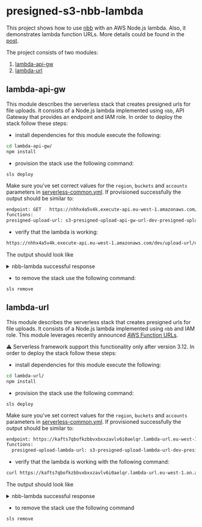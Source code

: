 # presigned-s3-nbb-lambda
This project shows how to use [nbb](https://github.com/babashka/nbb) with an AWS Node.js lambda.
Also, it demonstrates lambda function URLs. More details could be found in the [post](https://dev.to/TODO-FIX-LINK).

The project consists of two modules:
1. [lambda-api-gw](#lambda-api-gw)
2. [lambda-url](#lambda-url)

## lambda-api-gw
This module describes the serverless stack that creates presigned urls for file uploads. 
It consists of a Node.js lambda implemented using `nbb`, API Gateway that provides an endpoint and IAM role.
In order to deploy the stack follow these steps:
 *  install dependencies for this module execute the following:
```bash
cd lambda-api-gw/
npm install
```
* provision the stack use the following command:
```
sls deploy
```
Make sure you've set correct values for the `region`, `buckets` and `accounts` parameters in [serverless-common.yml](lambda-api-gw/serverless-common.yml).
If provisioned successfully the output should be similar to:
```bash
endpoint: GET - https://nhhx4a5v4k.execute-api.eu-west-1.amazonaws.com/dev/upload-url/{env}/{folderName}/{fileName}
functions:
presigned-upload-url: s3-presigned-upload-api-gw-url-dev-presigned-upload-url (3.4 MB)
```

* verify that the lambda is working:
```bash
https://nhhx4a5v4k.execute-api.eu-west-1.amazonaws.com/dev/upload-url/dev/folder1/file1.csv
```
The output should look like 
<details><summary>nbb-lambda successful response</summary>

```json
{
  "url": "https://s3.eu-west-1.amazonaws.com/dev-docs-upload-bucket",
  "fields": {
    "key": "folder1/file1.csv",
    "bucket": "dev-docs-upload-bucket",
    "X-Amz-Algorithm": "AWS4-HMAC-SHA256",
    "X-Amz-Credential": "ASXXXXXXXXXXXXXXXXXX/20220411/eu-west-1/s3/aws4_request",
    "X-Amz-Date": "20220411T141801Z",
    "X-Amz-Security-Token": "IQoJb3JpZ2luX2VjEIf//////////wEaCWV1L...",
    "Policy": "eyJleHBpcmF0aW9uIjoiMjAyMi0wNC0xMVQxNDoyM...",
    "X-Amz-Signature": "831a06ca70b..."
  }
}
```
</details>

* to remove the stack use the following command:
```
sls remove
```


## lambda-url
This module describes the serverless stack that creates presigned urls for file uploads.
It consists of a Node.js lambda implemented using `nbb` and IAM role. This module leverages recently announced [AWS Function URLs](https://aws.amazon.com/blogs/aws/announcing-aws-lambda-function-urls-built-in-https-endpoints-for-single-function-microservices/).

⚠️ Serverless framework support this functionality only after version 3.12. In order to deploy the stack follow these steps:
* install dependencies for this module execute the following:
```bash
cd lambda-url/
npm install
```
* provision the stack use the following command:
```
sls deploy
```
Make sure you've set correct values for the `region`, `buckets` and `accounts` parameters in [serverless-common.yml](lambda-url/serverless-common.yml).
If provisioned successfully the output should be similar to:
```bash
endpoint: https://kafts7qbofkzbbvxbxxzavlv6i0aelqr.lambda-url.eu-west-1.on.aws/
functions:
  presigned-upload-lambda-url: s3-presigned-upload-lambda-url-dev-presigned-upload-lambda-url (3.4 MB)
```
* verify that the lambda is working with the following command:
```bash
curl https://kafts7qbofkzbbvxbxxzavlv6i0aelqr.lambda-url.eu-west-1.on.aws/dev/folder1/file1.csv
```
The output should look like
<details><summary>nbb-lambda successful response</summary>

```json
{
  "url": "https://s3.eu-west-1.amazonaws.com/dev-docs-upload-bucket",
  "fields": {
    "key": "folder1/file1.csv",
    "bucket": "dev-docs-upload-bucket",
    "X-Amz-Algorithm": "AWS4-HMAC-SHA256",
    "X-Amz-Credential": "ASXXXXXXXXXXXXXXXXXX/20220411/eu-west-1/s3/aws4_request",
    "X-Amz-Date": "20220411T141801Z",
    "X-Amz-Security-Token": "IQoJb3JpZ2luX2VjEIf//////////wEaCWV1L...",
    "Policy": "eyJleHBpcmF0aW9uIjoiMjAyMi0wNC0xMVQxNDoyM...",
    "X-Amz-Signature": "831a06ca70b..."
  }
}
```
</details>

* to remove the stack use the following command
```
sls remove
```